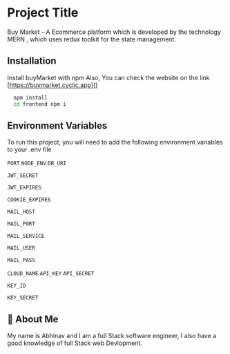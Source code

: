 
# Project Title

Buy Market - A Ecommerce platform which is developed by the technology MERN , which uses redux toolkit for the state management.


## Installation

Install buyMarket with npm
Also, You can check the website on the link [https://buymarket.cyclic.app]()

```bash
  npm install
  cd frontend npm i
```
    
## Environment Variables

To run this project, you will need to add the following environment variables to your .env file

`PORT`
`NODE_ENV`
`DB_URI`

`JWT_SECRET`

`JWT_EXPIRES`

`COOKIE_EXPIRES`

`MAIL_HOST`

`MAIL_PORT`

`MAIL_SERVICE`

`MAIL_USER`

`MAIL_PASS`

`CLOUD_NAME`
`API_KEY`
`API_SECRET`

`KEY_ID`

`KEY_SECRET`


## 🚀 About Me
My name is Abhinav and I am a full Stack software engineer, I also have a good knowledge of full Stack web Devlopment.
